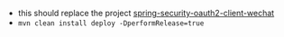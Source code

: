 - this should replace the project [spring-security-oauth2-client-wechat](https://github.com/jhcao23/spring-security-oauth2-client-wechat)
- `mvn clean install deploy -DperformRelease=true`
